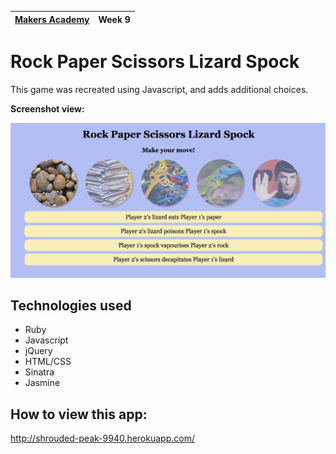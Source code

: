 | [Makers Academy](http://www.makersacademy.com) | Week 9 | 
| ------ | ------ | 

Rock Paper Scissors Lizard Spock
================================

This game was recreated using Javascript, and adds additional choices.

<strong>Screenshot view:</strong>

![Screenshot](/public/images/screenshot.png)

Technologies used
-----------------
- Ruby
- Javascript
- jQuery
- HTML/CSS
- Sinatra
- Jasmine

How to view this app:
---------------------
http://shrouded-peak-9940.herokuapp.com/
